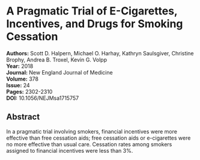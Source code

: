 # A Pragmatic Trial of E-Cigarettes, Incentives, and Drugs for Smoking Cessation

**Authors:** Scott D. Halpern, Michael O. Harhay, Kathryn Saulsgiver, Christine Brophy, Andrea B. Troxel, Kevin G. Volpp  
**Year:** 2018  
**Journal:** New England Journal of Medicine  
**Volume:** 378  
**Issue:** 24  
**Pages:** 2302-2310  
**DOI:** 10.1056/NEJMsa1715757  

## Abstract
In a pragmatic trial involving smokers, financial incentives were more effective than free cessation aids; free cessation aids or e-cigarettes were no more effective than usual care. Cessation rates among smokers assigned to financial incentives were less than 3%.

